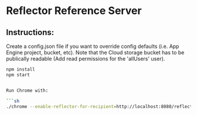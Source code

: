 <!-- Copyright 2016 The Chromium Authors. All rights reserved.
     Use of this source code is governed by a BSD-style license that can be
     found in the LICENSE file.
-->

Reflector Reference Server
==========================

## Instructions:

Create a config.json file if you want to override config defaults (i.e. App Engine project, bucket, etc).
Note that the Cloud storage bucket has to be publically readable (Add read permissions for the 'allUsers' user).

```sh
npm install
npm start


Run Chrome with:

```sh
./chrome --enable-reflector-for-recipient=http://localhost:8080/reflector/upload http://localhost:8080/reflector/test
